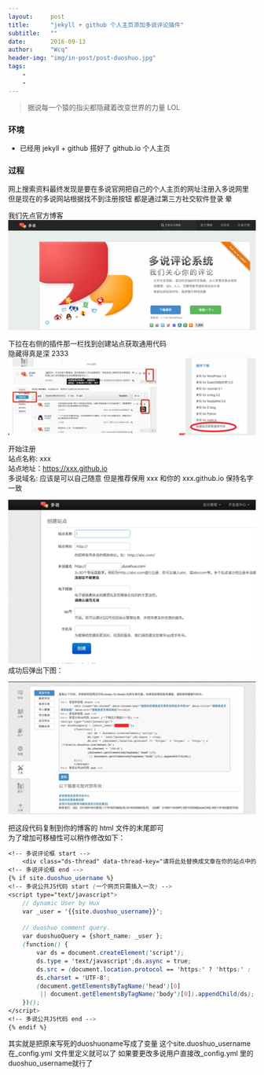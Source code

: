 ```yaml
---
layout:     post
title:      "jekyll + github 个人主页添加多说评论插件"
subtitle:   ""
date:       2016-09-13
author:     "Wcq"
header-img: "img/in-post/post-duoshuo.jpg"
tags:
    - 
    - 
---
```



> 据说每一个猿的指尖都隐藏着改变世界的力量  LOL

### 环境
* 已经用 jekyll + github 搭好了 github.io 个人主页  

### 过程
网上搜索资料最终发现是要在多说官网把自己的个人主页的网址注册入多说网里  
但是现在的多说网站根据找不到注册按钮 都是通过第三方社交软件登录 晕  

我们先点官方博客
![img](/img/in-post/post-duoshuo1.jpg)

下拉在右侧的插件那一栏找到创建站点获取通用代码  
隐藏得真是深 2333  
![img](/img/in-post/post-duoshuo2.jpg)

开始注册  
站点名称: xxx  
站点地址：https://xxx.github.io  
多说域名: 应该是可以自己随意 但是推荐保用 xxx 和你的 xxx.github.io 保持名字一致  

![img](/img/in-post/post-duoshuo3.jpg)
成功后弹出下图：

![img](/img/in-post/post-duoshuo4.jpg)

把这段代码复制到你的博客的 html 文件的末尾即可  
为了增加可移植性可以稍作修改如下：  

```scss
<!-- 多说评论框 start -->
	<div class="ds-thread" data-thread-key="请将此处替换成文章在你的站点中的ID" data-title="请替换成文章的标题" data-url="请替换成文章的网址"></div>
<!-- 多说评论框 end -->
{% if site.duoshuo_username %}
<!-- 多说公共JS代码 start (一个网页只需插入一次) -->
<script type="text/javascript">
    // dynamic User by Hux
    var _user = '{{site.duoshuo_username}}';

    // duoshuo comment query.
    var duoshuoQuery = {short_name: _user };
    (function() {
        var ds = document.createElement('script');
        ds.type = 'text/javascript';ds.async = true;
        ds.src = (document.location.protocol == 'https:' ? 'https:' : 'http:') + '//static.duoshuo.com/embed.js';
        ds.charset = 'UTF-8';
        (document.getElementsByTagName('head')[0]
         || document.getElementsByTagName('body')[0]).appendChild(ds);
    })();
</script>
<!-- 多说公共JS代码 end -->
{% endif %}
```

其实就是把原来写死的duoshuoname写成了变量 这个site.duoshuo_username  
在_config.yml 文件里定义就可以了 如果要更改多说用户直接改_config.yml 里的duoshuo_username就行了  


